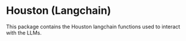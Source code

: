 # Houston (Langchain)

This package contains the Houston langchain functions used to interact with the LLMs.